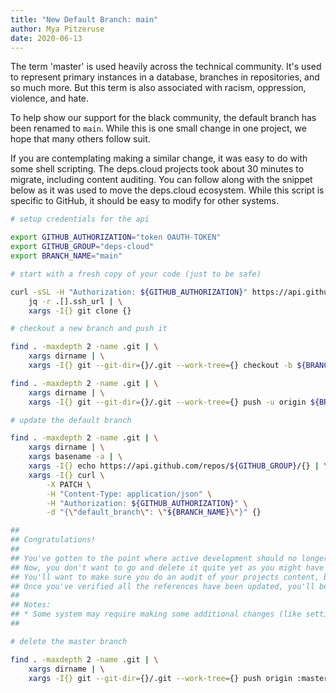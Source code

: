 ```yaml
---
title: "New Default Branch: main"
author: Mya Pitzeruse
date: 2020-06-13
---
```


The term 'master' is used heavily across the technical community.
It's used to represent primary instances in a database, branches in repositories, and so much more.
But this term is also associated with racism, oppression, violence, and hate.

To help show our support for the black community, the default branch has been renamed to `main`.
While this is one small change in one project, we hope that many others follow suit.

If you are contemplating making a similar change, it was easy to do with some shell scripting.
The deps.cloud projects took about 30 minutes to migrate, including content auditing.
You can follow along with the snippet below as it was used to move the deps.cloud ecosystem.
While this script is specific to GitHub, it should be easy to modify for other systems.

```bash
# setup credentials for the api

export GITHUB_AUTHORIZATION="token OAUTH-TOKEN"
export GITHUB_GROUP="deps-cloud"
export BRANCH_NAME="main"

# start with a fresh copy of your code (just to be safe)

curl -sSL -H "Authorization: ${GITHUB_AUTHORIZATION}" https://api.github.com/users/${GITHUB_GROUP}/repos | \
    jq -r .[].ssh_url | \
    xargs -I{} git clone {}

# checkout a new branch and push it

find . -maxdepth 2 -name .git | \
    xargs dirname | \
    xargs -I{} git --git-dir={}/.git --work-tree={} checkout -b ${BRANCH_NAME}

find . -maxdepth 2 -name .git | \
    xargs dirname | \
    xargs -I{} git --git-dir={}/.git --work-tree={} push -u origin ${BRANCH_NAME}

# update the default branch

find . -maxdepth 2 -name .git | \
    xargs dirname | \
    xargs basename -a | \
    xargs -I{} echo https://api.github.com/repos/${GITHUB_GROUP}/{} | \
    xargs -I{} curl \
        -X PATCH \
        -H "Content-Type: application/json" \
        -H "Authorization: ${GITHUB_AUTHORIZATION}" \
        -d "{\"default_branch\": \"${BRANCH_NAME}\"}" {}

##
## Congratulations!
##
## You've gotten to the point where active development should no longer be against master.
## Now, you don't want to go and delete it quite yet as you might have some external links pointing to the branch.
## You'll want to make sure you do an audit of your projects content, badges, and workflows.
## Once you've verified all the references have been updated, you'll be able to proceed on.
##
## Notes:
## * Some system may require making some additional changes (like setting up protected branches).
##

# delete the master branch

find . -maxdepth 2 -name .git | \
    xargs dirname | \
    xargs -I{} git --git-dir={}/.git --work-tree={} push origin :master
```

